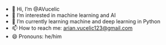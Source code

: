 - 👋 Hi, I’m @AVucelic
- 👀 I’m interested in machine learning and AI
- 🌱 I’m currently learning machine and deep learning in Python
- 📫 How to reach me: arian.vucelic123@gmail.com
- 😄 Pronouns: he/him

<!---
AVucelic/AVucelic is a ✨ special ✨ repository because its `README.md` (this file) appears on your GitHub profile.
You can click the Preview link to take a look at your changes.
--->
